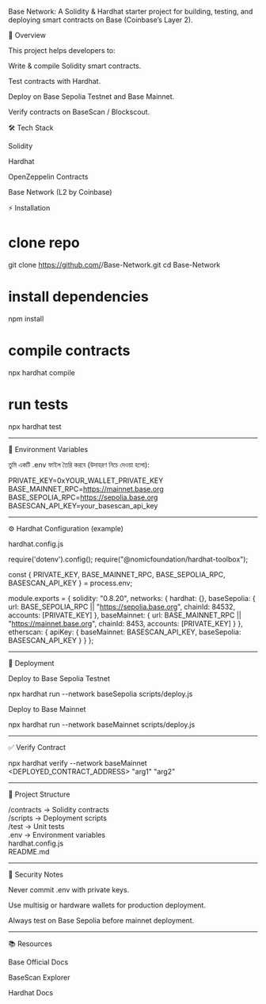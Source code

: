Base Network:
A Solidity & Hardhat starter project for building, testing, and deploying smart contracts on Base (Coinbase’s Layer 2).

📖 Overview

This project helps developers to:

Write & compile Solidity smart contracts.

Test contracts with Hardhat.

Deploy on Base Sepolia Testnet and Base Mainnet.

Verify contracts on BaseScan / Blockscout.


🛠 Tech Stack

Solidity

Hardhat

OpenZeppelin Contracts

Base Network (L2 by Coinbase)


⚡ Installation

# clone repo
git clone https://github.com/<your-username>/Base-Network.git
cd Base-Network

# install dependencies
npm install

# compile contracts
npx hardhat compile

# run tests
npx hardhat test


---

🔑 Environment Variables

তুমি একটি .env ফাইল তৈরি করবে (উদাহরণ নিচে দেওয়া হলো):

PRIVATE_KEY=0xYOUR_WALLET_PRIVATE_KEY
BASE_MAINNET_RPC=https://mainnet.base.org
BASE_SEPOLIA_RPC=https://sepolia.base.org
BASESCAN_API_KEY=your_basescan_api_key


---

⚙️ Hardhat Configuration (example)

hardhat.config.js

require('dotenv').config();
require("@nomicfoundation/hardhat-toolbox");

const { PRIVATE_KEY, BASE_MAINNET_RPC, BASE_SEPOLIA_RPC, BASESCAN_API_KEY } = process.env;

module.exports = {
  solidity: "0.8.20",
  networks: {
    hardhat: {},
    baseSepolia: {
      url: BASE_SEPOLIA_RPC || "https://sepolia.base.org",
      chainId: 84532,
      accounts: [PRIVATE_KEY]
    },
    baseMainnet: {
      url: BASE_MAINNET_RPC || "https://mainnet.base.org",
      chainId: 8453,
      accounts: [PRIVATE_KEY]
    }
  },
  etherscan: {
    apiKey: {
      baseMainnet: BASESCAN_API_KEY,
      baseSepolia: BASESCAN_API_KEY
    }
  }
};


---

🚀 Deployment

Deploy to Base Sepolia Testnet

npx hardhat run --network baseSepolia scripts/deploy.js

Deploy to Base Mainnet

npx hardhat run --network baseMainnet scripts/deploy.js


---

✅ Verify Contract

npx hardhat verify --network baseMainnet <DEPLOYED_CONTRACT_ADDRESS> "arg1" "arg2"


---

📂 Project Structure

/contracts     -> Solidity contracts  
/scripts       -> Deployment scripts  
/test          -> Unit tests  
.env           -> Environment variables  
hardhat.config.js  
README.md


---

🔐 Security Notes

Never commit .env with private keys.

Use multisig or hardware wallets for production deployment.

Always test on Base Sepolia before mainnet deployment.



---

📚 Resources

Base Official Docs

BaseScan Explorer

Hardhat Docs

